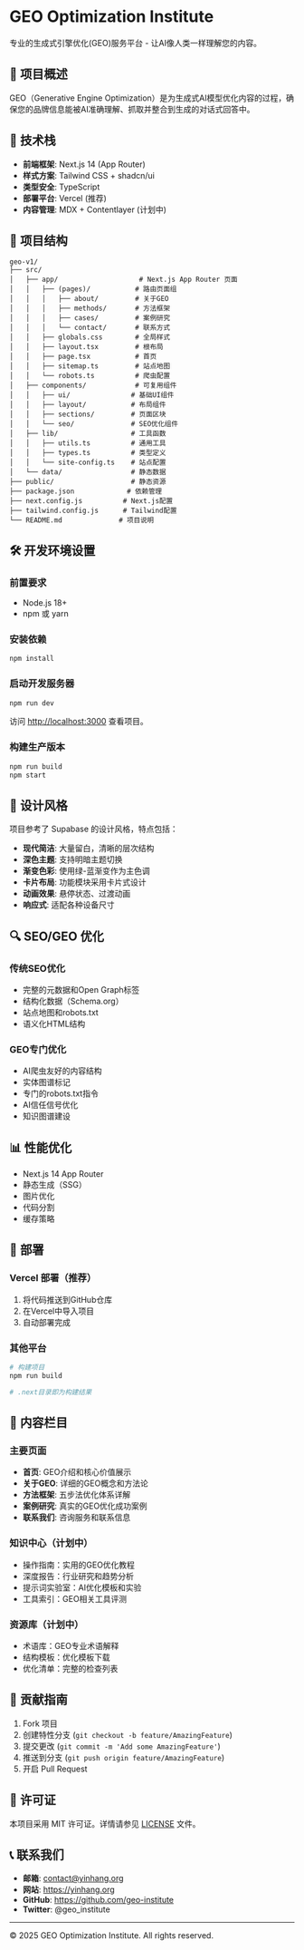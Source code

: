 # GEO Optimization Institute

专业的生成式引擎优化(GEO)服务平台 - 让AI像人类一样理解您的内容。

## 🎯 项目概述

GEO（Generative Engine Optimization）是为生成式AI模型优化内容的过程，确保您的品牌信息能被AI准确理解、抓取并整合到生成的对话式回答中。

## 🚀 技术栈

- **前端框架**: Next.js 14 (App Router)
- **样式方案**: Tailwind CSS + shadcn/ui
- **类型安全**: TypeScript
- **部署平台**: Vercel (推荐)
- **内容管理**: MDX + Contentlayer (计划中)

## 📁 项目结构

```
geo-v1/
├── src/
│   ├── app/                    # Next.js App Router 页面
│   │   ├── (pages)/           # 路由页面组
│   │   │   ├── about/         # 关于GEO
│   │   │   ├── methods/       # 方法框架
│   │   │   ├── cases/         # 案例研究
│   │   │   └── contact/       # 联系方式
│   │   ├── globals.css        # 全局样式
│   │   ├── layout.tsx         # 根布局
│   │   ├── page.tsx           # 首页
│   │   ├── sitemap.ts         # 站点地图
│   │   └── robots.ts          # 爬虫配置
│   ├── components/            # 可复用组件
│   │   ├── ui/               # 基础UI组件
│   │   ├── layout/           # 布局组件
│   │   ├── sections/         # 页面区块
│   │   └── seo/              # SEO优化组件
│   ├── lib/                  # 工具函数
│   │   ├── utils.ts          # 通用工具
│   │   ├── types.ts          # 类型定义
│   │   └── site-config.ts    # 站点配置
│   └── data/                 # 静态数据
├── public/                   # 静态资源
├── package.json             # 依赖管理
├── next.config.js          # Next.js配置
├── tailwind.config.js      # Tailwind配置
└── README.md              # 项目说明
```

## 🛠️ 开发环境设置

### 前置要求

- Node.js 18+
- npm 或 yarn

### 安装依赖

```bash
npm install
```

### 启动开发服务器

```bash
npm run dev
```

访问 [http://localhost:3000](http://localhost:3000) 查看项目。

### 构建生产版本

```bash
npm run build
npm start
```

## 🎨 设计风格

项目参考了 Supabase 的设计风格，特点包括：

- **现代简洁**: 大量留白，清晰的层次结构
- **深色主题**: 支持明暗主题切换
- **渐变色彩**: 使用绿-蓝渐变作为主色调
- **卡片布局**: 功能模块采用卡片式设计
- **动画效果**: 悬停状态、过渡动画
- **响应式**: 适配各种设备尺寸

## 🔍 SEO/GEO 优化

### 传统SEO优化

- 完整的元数据和Open Graph标签
- 结构化数据（Schema.org）
- 站点地图和robots.txt
- 语义化HTML结构

### GEO专门优化

- AI爬虫友好的内容结构
- 实体图谱标记
- 专门的robots.txt指令
- AI信任信号优化
- 知识图谱建设

## 📊 性能优化

- Next.js 14 App Router
- 静态生成（SSG）
- 图片优化
- 代码分割
- 缓存策略

## 🚀 部署

### Vercel 部署（推荐）

1. 将代码推送到GitHub仓库
2. 在Vercel中导入项目
3. 自动部署完成

### 其他平台

```bash
# 构建项目
npm run build

# .next目录即为构建结果
```

## 📝 内容栏目

### 主要页面

- **首页**: GEO介绍和核心价值展示
- **关于GEO**: 详细的GEO概念和方法论
- **方法框架**: 五步法优化体系详解
- **案例研究**: 真实的GEO优化成功案例
- **联系我们**: 咨询服务和联系信息

### 知识中心（计划中）

- 操作指南：实用的GEO优化教程
- 深度报告：行业研究和趋势分析
- 提示词实验室：AI优化模板和实验
- 工具索引：GEO相关工具评测

### 资源库（计划中）

- 术语库：GEO专业术语解释
- 结构模板：优化模板下载
- 优化清单：完整的检查列表

## 🤝 贡献指南

1. Fork 项目
2. 创建特性分支 (`git checkout -b feature/AmazingFeature`)
3. 提交更改 (`git commit -m 'Add some AmazingFeature'`)
4. 推送到分支 (`git push origin feature/AmazingFeature`)
5. 开启 Pull Request

## 📄 许可证

本项目采用 MIT 许可证。详情请参见 [LICENSE](LICENSE) 文件。

## 📞 联系我们

- **邮箱**: contact@yinhang.org
- **网站**: https://yinhang.org
- **GitHub**: https://github.com/geo-institute
- **Twitter**: @geo_institute

---

© 2025 GEO Optimization Institute. All rights reserved.